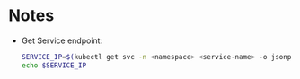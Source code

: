 # Notes

* Get Service endpoint:

    ```bash
    SERVICE_IP=$(kubectl get svc -n <namespace> <service-name> -o jsonpath='{.status.loadBalancer.ingress[0].hostname}')
    echo $SERVICE_IP
    ```
